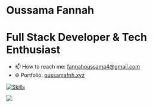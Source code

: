# Oussama Fannah

# Full Stack Developer & Tech Enthusiast

- 📫 How to reach me: [fannahoussama4@gmail.com](mailto:fannahoussama4@gmail.com)
- 🌐 Portfolio: [oussamafnh.xyz](https://www.oussamafnh.xyz)



[![Skills](https://skillicons.dev/icons?i=js,typescript,python,php,laravel,react,nodejs,django,mongodb,mysql,git,postman,vite)](https://skillicons.dev)





<img src="http://github-profile-summary-cards.vercel.app/api/cards/profile-details?username=oussamafnh&theme=transparent">

